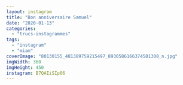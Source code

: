 ```yaml
---
layout: instagram
title: "Bon anniversaire Samuel"
date: "2020-01-13"
categories: 
  - "trucs-instagrammes"
tags: 
  - "instagram"
  - "miam"
coverImage: "80130155_481389759215497_8930586166374581308_n.jpg"
imgWidth: 360
imgHeight: 450
instagram: B7QAIiSIp06
---
```

